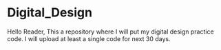 # Digital_Design
Hello Reader, This a repository where I will put my digital design practice code. I will upload at least a single code for next 30 days.
